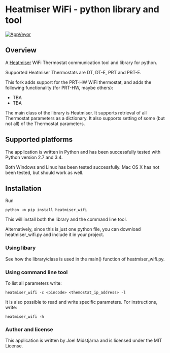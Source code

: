 # Heatmiser WiFi - python library and tool
[![AppVeyor](https://ci.appveyor.com/api/projects/status/github/midstar/heatmiser_wifi?svg=true)](https://ci.appveyor.com/api/projects/status/github/midstar/heatmiser_wifi)

## Overview
A [Heatmiser](http://www.heatmiser.com/) WiFi Thermostat communication tool and library for python.

Supported Heatmiser Thermostats are DT, DT-E, PRT and PRT-E.

This fork adds support for the PRT-HW WiFi thermostat, and adds the following functionality (for PRT-HW, maybe others):
* TBA 
* TBA

The main class of the library is Heatmiser. It supports retrieval of all Thermostat parameters as a dictionary. It also supports setting of some (but not all) of the Thermostat parameters. 

## Supported platforms
The application is written in Python and has been successfully tested with Python version 2.7 and 3.4.

Both Windows and Linux has been tested successfully. Mac OS X has not been tested, but should work as well.

## Installation
Run 

    python -m pip install heatmiser_wifi

This will install both the library and the command line tool.

Alternatively, since this is just one python file, you can download heatmiser_wifi.py and include it in your project.
  
### Using libary

See how the library/class is used in the main() function of heatmiser_wifi.py.

### Using command line tool

To list all parameters write:

    heatmiser_wifi -c <pincode> <themostat_ip_address> -l 

It is also possible to read and write specific parameters. For instructions, write:

    heatmiser_wifi -h
 
### Author and license
This application is written by Joel Midstjärna and is licensed under the MIT License.
